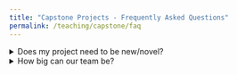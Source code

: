 ```yaml
---
title: "Capstone Projects - Frequently Asked Questions"
permalink: /teaching/capstone/faq
---
```


<details>
  <summary>Does my project need to be new/novel?</summary>
  No.  Link to project requirements.
</details>
<details>
  <summary>How big can our team be?</summary>
  $\pi$
</details>

